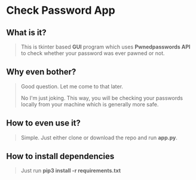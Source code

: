 # Check Password App


## What is it?

> This is tkinter based **GUI** program which uses **Pwnedpasswords API** to check whether your password was ever pawned or not.

## Why even bother?

> Good question. Let me come to that later.
>
> No I'm just joking. This way, you will be checking your passwords locally from your machine which is generally more safe.

## How to even use it?

>Simple. Just either clone or download the repo and run **app.py**.

## How to install dependencies

> Just run **pip3 install -r requirements.txt**


